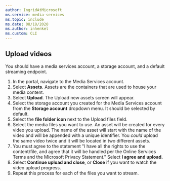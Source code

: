 ```yaml
---
author: IngridAtMicrosoft
ms.service: media-services 
ms.topic: include
ms.date: 08/18/2020
ms.author: inhenkel
ms.custom: CLI
---
```


<!--Create a media services asset portal-->

## Upload videos

You should have a media services account, a storage account, and a default streaming endpoint.  

1. In the portal, navigate to the Media Services account.
1. Select **Assets**. Assets are the containers that are used to house your media content.
1. Select **Upload**. The Upload new assets screen will appear.
1. Select the storage account you created for the Media Services account from the **Storage account** dropdown menu. It should be selected by default.
1. Select the **file folder icon** next to the Upload files field.
1. Select the media files you want to use. An asset will be created for every video you upload. The name of the asset will start with the name of the video and will be appended with a unique identifier. You *could* upload the same video twice and it will be located in two different assets.
1. You must agree to the statement "I have all the rights to use the content/file, and agree that it will be handled per the Online Services Terms and the Microsoft Privacy Statement." Select **I agree and upload.**
1. Select **Continue upload and close**, or **Close** if you want to watch the video upload progress.
1. Repeat this process for each of the files you want to stream.

